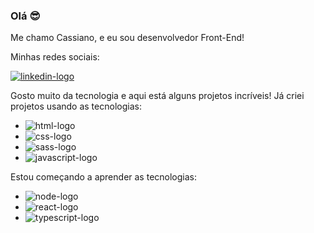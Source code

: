 ### Olá 😎

Me chamo Cassiano, e eu sou desenvolvedor Front-End!

Minhas redes sociais:
<br/>

<a href="https://www.linkedin.com/in/cassiano-hoffmann-855991253/" target="_blank"><img src="https://img.shields.io/badge/LinkedIn-0077B5?style=for-the-badge&logo=linkedin&logoColor=white" alt="linkedin-logo" /><a/>

Gosto muito da tecnologia e aqui está alguns projetos incríveis! Já criei projetos usando as tecnologias:

- <img src="https://img.shields.io/badge/HTML5-E34F26?style=for-the-badge&logo=html5&logoColor=white" alt="html-logo" />
- <img src="https://img.shields.io/badge/CSS3-1572B6?style=for-the-badge&logo=css3&logoColor=white" alt="css-logo" />
- <img src="https://img.shields.io/badge/Sass-CC6699?style=for-the-badge&logo=sass&logoColor=white" alt="sass-logo" />
- <img src="https://img.shields.io/badge/JavaScript-F7DF1E?style=for-the-badge&logo=javascript&logoColor=black" alt="javascript-logo" />

Estou começando a aprender as tecnologias:

- <img src="https://img.shields.io/badge/Node.js-43853D?style=for-the-badge&logo=node.js&logoColor=white" alt="node-logo" />
- <img src="https://img.shields.io/badge/React-20232A?style=for-the-badge&logo=react&logoColor=61DAFB" alt="react-logo" />
- <img src="https://img.shields.io/badge/TypeScript-007ACC?style=for-the-badge&logo=typescript&logoColor=white" alt="typescript-logo" />
